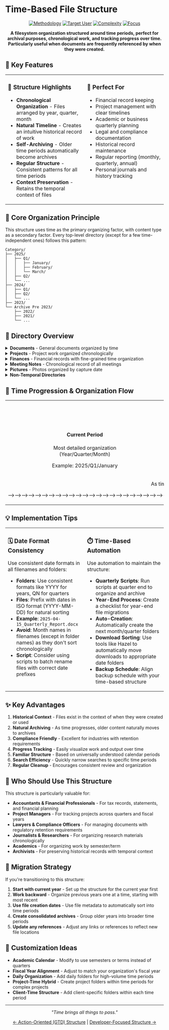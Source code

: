 # Time-Based File Structure

<div align="center">
  
  [![Methodology](https://img.shields.io/badge/Methodology-Chronological-yellow?style=for-the-badge)](https://github.com/username/filesystem-structures)
  [![Target User](https://img.shields.io/badge/For-Archivists_&_Project_Managers-blue?style=for-the-badge)](https://github.com/username/filesystem-structures)
  [![Complexity](https://img.shields.io/badge/Complexity-Low_Medium-green?style=for-the-badge)](https://github.com/username/filesystem-structures)
  [![Focus](https://img.shields.io/badge/Focus-Temporal_Organization-orange?style=for-the-badge)](https://github.com/username/filesystem-structures)

  **A filesystem organization structured around time periods, perfect for archival purposes, chronological work, and tracking progress over time. Particularly useful when documents are frequently referenced by when they were created.**
</div>

## 🌟 Key Features

<table>
  <tr>
    <td width="50%" valign="top">
      <h3>🧰 Structure Highlights</h3>
      <ul>
        <li><b>Chronological Organization</b> - Files arranged by year, quarter, month</li>
        <li><b>Natural Timeline</b> - Creates an intuitive historical record of work</li>
        <li><b>Self-Archiving</b> - Older time periods automatically become archives</li>
        <li><b>Regular Structure</b> - Consistent patterns for all time periods</li>
        <li><b>Context Preservation</b> - Retains the temporal context of files</li>
      </ul>
    </td>
    <td width="50%" valign="top">
      <h3>🎯 Perfect For</h3>
      <ul>
        <li>Financial record keeping</li>
        <li>Project management with clear timelines</li>
        <li>Academic or business quarterly planning</li>
        <li>Legal and compliance documentation</li>
        <li>Historical record maintenance</li>
        <li>Regular reporting (monthly, quarterly, annual)</li>
        <li>Personal journals and history tracking</li>
      </ul>
    </td>
  </tr>
</table>

## 📆 Core Organization Principle

This structure uses time as the primary organizing factor, with content type as a secondary factor. Every top-level directory (except for a few time-independent ones) follows this pattern:

```
Category/
├── 2025/
│   ├── Q1/
│   │   ├── January/
│   │   ├── February/
│   │   └── March/
│   ├── Q2/
│   └── ...
├── 2024/
│   ├── Q1/
│   ├── Q2/
│   └── ...
├── 2023/
└── Archive Pre 2023/
    ├── 2022/
    ├── 2021/
    └── ...
```

## 📂 Directory Overview

<details>
<summary><b>Documents</b> - General documents organized by time</summary>
<ul>
  <li><b>2025</b> - Current year broken down by quarter and month
    <ul>
      <li><b>Q1, Q2, Q3, Q4</b> - Quarterly folders</li>
      <li><b>January, February, etc.</b> - Monthly folders within quarters</li>
    </ul>
  </li>
  <li><b>2024</b> - Previous year with content-based subfolders
    <ul>
      <li><b>Q1</b> - First quarter
        <ul>
          <li><b>Project Alpha</b> - Project-specific documents</li>
          <li><b>Tax Documents</b> - Q1 tax materials</li>
          <li><b>Meeting Notes</b> - Q1 meeting documentation</li>
        </ul>
      </li>
      <li><b>Q2, Q3, Q4</b> - Remaining quarters with similar organization</li>
    </ul>
  </li>
  <li><b>2023</b> - Two-year-old documents with annual organization
    <ul>
      <li><b>Annual Report</b> - Yearly summary documents</li>
      <li><b>Client Projects</b> - Client work from 2023</li>
      <li><b>Financial Statements</b> - Financial records from 2023</li>
      <li><b>HR Documents</b> - Human resources documentation from 2023</li>
    </ul>
  </li>
  <li><b>Archive Pre 2023</b> - Older documents organized by year
    <ul>
      <li><b>2022, 2021, 2020</b> - Annual archives</li>
    </ul>
  </li>
</ul>
</details>

<details>
<summary><b>Projects</b> - Project work organized chronologically</summary>
<ul>
  <li><b>2025</b> - Current year projects by quarter
    <ul>
      <li><b>Q1</b> - First quarter projects
        <ul>
          <li><b>Website Redesign</b> - Specific Q1 project</li>
          <li><b>Marketing Campaign</b> - Another Q1 project</li>
        </ul>
      </li>
      <li><b>Q2, Q3, Q4</b> - Remaining quarters with their respective projects</li>
    </ul>
  </li>
  <li><b>2024</b> - Previous year's projects by quarter</li>
  <li><b>Archive Pre 2024</b> - Older project archives by year</li>
</ul>
</details>

<details>
<summary><b>Finances</b> - Financial records with fine-grained time organization</summary>
<ul>
  <li><b>2025</b> - Current year finances by quarter
    <ul>
      <li><b>Q1, Q2, Q3, Q4</b> - Quarterly financial records
        <ul>
          <li><b>Expenses</b> - Expense tracking</li>
          <li><b>Invoices</b> - Sent and received invoices</li>
          <li><b>Statements</b> - Account statements</li>
        </ul>
      </li>
    </ul>
  </li>
  <li><b>2024</b> - Previous year finances summarized annually
    <ul>
      <li><b>Tax Documents</b> - Tax filings and supporting materials</li>
      <li><b>Annual Reports</b> - Yearly financial summaries</li>
    </ul>
  </li>
  <li><b>2023</b> - Two-year-old financial records</li>
  <li><b>Tax Archives</b> - Older tax records by year range
    <ul>
      <li><b>2020-2022</b> - Multi-year tax archives</li>
    </ul>
  </li>
</ul>
</details>

<details>
<summary><b>Meeting Notes</b> - Chronological record of all meetings</summary>
<ul>
  <li><b>2025</b> - Current year meetings by quarter
    <ul>
      <li><b>Q1, Q2</b> - Quarterly meeting notes
        <ul>
          <li><b>Team Meetings</b> - Internal team meetings</li>
          <li><b>Client Meetings</b> - Client meeting notes</li>
          <li><b>One on Ones</b> - Individual meetings</li>
        </ul>
      </li>
    </ul>
  </li>
  <li><b>2024, 2023</b> - Previous years' meeting notes</li>
  <li><b>Archive Pre 2023</b> - Older meeting archives</li>
</ul>
</details>

<details>
<summary><b>Pictures</b> - Photos organized by capture date</summary>
<ul>
  <li><b>2025, 2024, 2023</b> - Photos from each year</li>
  <li><b>Archive Pre 2023</b> - Older photo archives</li>
</ul>
</details>

<details>
<summary><b>Non-Temporal Directories</b></summary>
<ul>
  <li><b>Reference</b> - Time-independent reference information</li>
  <li><b>Templates</b> - Document and project templates that are used across time periods</li>
  <li><b>Downloads</b> - Default browser download location (can be periodically sorted into appropriate time folders)</li>
</ul>
</details>

## 🔄 Time Progression & Organization Flow

<table>
  <tr>
    <td colspan="3" align="center">
      <h3>📅 How Content Moves Through Time</h3>
    </td>
  </tr>
  <tr>
    <td width="33%" valign="top" align="center">
      <h4>Current Period</h4>
      <p>Most detailed organization<br>(Year/Quarter/Month)</p>
      <p>Example: 2025/Q1/January</p>
    </td>
    <td width="33%" valign="top" align="center">
      <h4>Recent Past</h4>
      <p>Medium-detail organization<br>(Year/Quarter)</p>
      <p>Example: 2024/Q3</p>
    </td>
    <td width="33%" valign="top" align="center">
      <h4>Historical Archive</h4>
      <p>Broader organization<br>(Year)</p>
      <p>Example: Archive Pre 2023/2021</p>
    </td>
  </tr>
  <tr>
    <td colspan="3" align="center">
      <p>As time passes, detailed folders consolidate into increasingly broader archives</p>
      <p>⟶⟶⟶⟶⟶⟶⟶⟶⟶⟶⟶⟶⟶⟶⟶⟶⟶⟶⟶⟶⟶⟶⟶⟶⟶⟶⟶⟶⟶⟶⟶⟶⟶⟶⟶⟶⟶⟶⟶⟶⟶⟶⟶⟶⟶⟶⟶⟶⟶⟶⟶⟶⟶⟶⟶⟶⟶⟶⟶⟶⟶⟶⟶⟶⟶⟶⟶⟶⟶⟶</p>
    </td>
  </tr>
</table>

## 💡 Implementation Tips

<table>
  <tr>
    <td width="50%" valign="top">
      <h3>🗓️ Date Format Consistency</h3>
      <p>Use consistent date formats in all filenames and folders:</p>
      <ul>
        <li><b>Folders</b>: Use consistent formats like YYYY for years, QN for quarters</li>
        <li><b>Files</b>: Prefix with dates in ISO format (YYYY-MM-DD) for natural sorting</li>
        <li><b>Example</b>: <code>2025-04-15_Quarterly_Report.docx</code></li>
        <li><b>Avoid</b>: Month names in filenames (except in folder names) as they don't sort chronologically</li>
        <li><b>Script</b>: Consider using scripts to batch rename files with correct date prefixes</li>
      </ul>
    </td>
    <td width="50%" valign="top">
      <h3>⏱️ Time-Based Automation</h3>
      <p>Use automation to maintain the structure:</p>
      <ul>
        <li><b>Quarterly Scripts</b>: Run scripts at quarter end to organize and archive</li>
        <li><b>Year-End Process</b>: Create a checklist for year-end file migrations</li>
        <li><b>Auto-Creation</b>: Automatically create the next month/quarter folders</li>
        <li><b>Download Sorting</b>: Use tools like Hazel to automatically move downloads to appropriate date folders</li>
        <li><b>Backup Schedule</b>: Align backup schedule with your time-based structure</li>
      </ul>
    </td>
  </tr>
</table>

## ✨ Key Advantages

1. **Historical Context** - Files exist in the context of when they were created or used
2. **Natural Archiving** - As time progresses, older content naturally moves to archives
3. **Compliance Friendly** - Excellent for industries with retention requirements
4. **Progress Tracking** - Easily visualize work and output over time
5. **Familiar Structure** - Based on universally understood calendar periods
6. **Search Efficiency** - Quickly narrow searches to specific time periods
7. **Regular Cleanup** - Encourages consistent review and organization

## 🚀 Who Should Use This Structure

This structure is particularly valuable for:

- **Accountants & Financial Professionals** - For tax records, statements, and financial planning
- **Project Managers** - For tracking projects across quarters and fiscal years
- **Lawyers & Compliance Officers** - For managing documents with regulatory retention requirements
- **Journalists & Researchers** - For organizing research materials chronologically
- **Academics** - For organizing work by semester/term
- **Archivists** - For preserving historical records with temporal context

## 🔄 Migration Strategy

If you're transitioning to this structure:

1. **Start with current year** - Set up the structure for the current year first
2. **Work backward** - Organize previous years one at a time, starting with most recent
3. **Use file creation dates** - Use file metadata to automatically sort into time periods
4. **Create consolidated archives** - Group older years into broader time periods
5. **Update any references** - Adjust any links or references to reflect new file locations

## 📝 Customization Ideas

- **Academic Calendar** - Modify to use semesters or terms instead of quarters
- **Fiscal Year Alignment** - Adjust to match your organization's fiscal year
- **Daily Organization** - Add daily folders for high-volume time periods
- **Project-Time Hybrid** - Create project folders within time periods for complex projects
- **Client-Time Structure** - Add client-specific folders within each time period

---

<div align="center">
  <p><i>"Time brings all things to pass."</i></p>
  <p><a href="../Structure%207%20-%20Action%20Oriented%20(GTD)">← Action-Oriented (GTD) Structure</a> | <a href="../Structure%209%20-%20Developer%20Focused">Developer-Focused Structure →</a></p>
</div>
